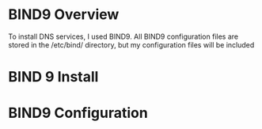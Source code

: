 # BIND9 Overview
To install DNS services, I used BIND9. All BIND9 configuration files are stored in the /etc/bind/ directory, but my configuration files will be included

# BIND 9 Install

# BIND9 Configuration
